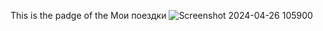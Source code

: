 
This is the padge of the Мои поездки
![Screenshot 2024-04-26 105900](https://github.com/balnur6/flutter_p/assets/145311403/a1eacd22-067c-438f-aa29-ed8b0068ccaa)
